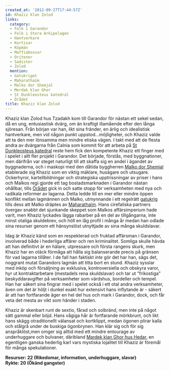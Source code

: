 ```yaml
---
created_at: '2012-09-27T17:44:57Z'
id: Khaziz klan Zolod
links:
  category:
  - Folk i Garandor
  - Folk i Stora Arkipelagen
  - Hantverkare
  - Kortisar
  - Köpmän
  - Maffiabossar
  - Oritoner
  - Sadister
  - Zolod
  mention:
  - Gatukriget
  - Maharathaïm
  - Malko dor Shemjal
  - Merdak klan Ghor
  - St Dunkleosteus katedral
  - Örådet
title: Khaziz klan Zolod
---
```


Khaziz klan Zolod hus Tzadakh kom till Garandor för nästan ett sekel sedan, då en ung, entusiastisk
dvärg, om än kraftigt illamående efter den långa sjöresan. Från början var han, likt sina fränder,
en ärlig och idealistisk hantverkare, men vid någon punkt uppstod...möjligheter, och Khaziz valde
att ta den mer lönsamma men mindre etiska vägen. I takt med att de flesta andra av dvärgarna från
Calnia som kommit för att arbeta på [St Dunkleosteus katedral] reste hem fick den kompetente Khaziz
ett finger med i spelet i allt fler projekt i Garandor. Det började, förstås, med byggnationer, men
därifrån var steget naturligt till att skaffa sig en andel i ägandet av byggnaderna, och i maskopi
med den dåtida byggherren [Malko dor Shemjal] etablerade sig Khaziz som en viktig mäklare, husägare
och utsugare. Ockerhyror, kartellbildningar och strategiska upptrissningar av priser i hans och
Malkos regi gjorde ett tag bostadsmarknaden i Garandor nästan ohållbar, tills [Örådet] gick in och
satte stopp för verksamheten med nya och radikala reformer av lagarna. Detta ledde till en mer eller
mindre öppen konflikt mellan lagmännen och Malko, utmynnande i ett regelrätt [gatukrig] tills dess
att Malko dräptes av [Maharathaïm]. Hans cirefaliska partners övergav snabbt det sjunkande skeppet
som Malkos affärsimperium hade varit, men Khaziz lyckades lägga rabarber på en del av tillgångarna,
inte minst otaliga skuldebrev, och höll en låg profil i många år medan han odlade sina resurser
genom ett hänsynslöst utnyttjade av sina många skuldslavar.

Idag är Khaziz känd som en respekterad och fruktad affärsman i Garandor, involverad både i hederliga
affärer och ren kriminalitet. Somliga skulle hävda att han definitivt är en hälare, utpressare och
första rangens skurk, men Khaziz har en otäck förmåga att hålla sig balanserande precis på gränsen
för vad lagarna tillåter. I de fall han faktiskt *inte* gör det har han, sägs det, noggrant mutat
Garandors lagmän att titta bort en stund. Khaziz sysslar med inköp och försäljning av exklusiva,
kontroversiella och obskyra varor, hyr ut kontraktarbetare (mestadels rena skuldslavar) och tar ut
"frikostiga" beskyddaravgifter på verksamheter som värdshus, bordeller och tempel. Han har säkert
sina fingrar med i spelet också i ett otal andra verksamheter, även om det är höljt i dunkel exakt
hur extensivt hans inflytande är - säkert är att han fortfarande äger en hel del hus och mark i
Garandor, dock, och får veta det mesta av vikt som händer i staden.

Khaziz är skenbart runt de sextio, fårad och solbränd, men inte på något sätt gammal eller böjd.
Hans vågiga hår är fortfarande mörkbrunt, och likt hans skägg otraditionellt välansat och
kortklippt, medan ögonen plirar kalla och stålgrå under de buskiga ögonbrynen. Han klär sig och för
sig anspråklöst,men omger sig alltid med ett mindre entourage av underhuggare och bulvaner,
däribland [Mardek klan Ghor hus Hedar], en egentligen ganska hederlig karl vars mystiska lojalitet
till Khaziz är föremål för många spekulationer.

**Resurser: 22 (Rikedomar, information, underhuggare, slavar)**\
**Rykte: 20 (Ökänd gangster)**

  [St Dunkleosteus katedral]: St_Dunkleosteus_katedral
  [Malko dor Shemjal]: Malko_dor_Shemjal
  [Örådet]: Örådet
  [gatukrig]: Gatukriget
  [Maharathaïm]: Maharathaïm
  [Mardek klan Ghor hus Hedar]: Merdak_klan_Ghor